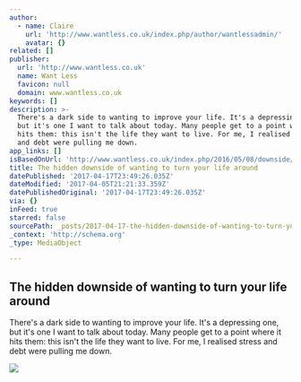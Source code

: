 ```yaml
---
author:
  - name: Claire
    url: 'http://www.wantless.co.uk/index.php/author/wantlessadmin/'
    avatar: {}
related: []
publisher:
  url: 'http://www.wantless.co.uk'
  name: Want Less
  favicon: null
  domain: www.wantless.co.uk
keywords: []
description: >-
  There's a dark side to wanting to improve your life. It's a depressing one,
  but it's one I want to talk about today. Many people get to a point where it
  hits them: this isn't the life they want to live. For me, I realised stress
  and debt were pulling me down.
app_links: []
isBasedOnUrl: 'http://www.wantless.co.uk/index.php/2016/05/08/downside/'
title: The hidden downside of wanting to turn your life around
datePublished: '2017-04-17T23:49:26.035Z'
dateModified: '2017-04-05T21:21:33.359Z'
datePublishedOriginal: '2017-04-17T23:49:26.035Z'
via: {}
inFeed: true
starred: false
sourcePath: _posts/2017-04-17-the-hidden-downside-of-wanting-to-turn-your-life-around.md
_context: 'http://schema.org'
_type: MediaObject

---
```

<article style=""><h1>The hidden downside of wanting to turn your life around</h1><p>There's a dark side to wanting to improve your life. It's a depressing one, but it's one I want to talk about today. Many people get to a point where it hits them: this isn't the life they want to live. For me, I realised stress and debt were pulling me down.</p><img src="http://i1.wp.com/www.wantless.co.uk/wp-content/uploads/2015/06/clairesquare.jpg" /></article>